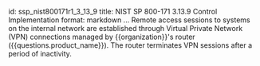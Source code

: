 id: ssp_nist800171r1_3_13_9
title: NIST SP 800-171 3.13.9 Control Implementation
format: markdown
...
Remote access sessions to systems on the internal network are established through Virtual Private Network (VPN) connections managed by {{organization}}'s router ({{questions.product_name}}). The router terminates VPN sessions after a period of inactivity.

